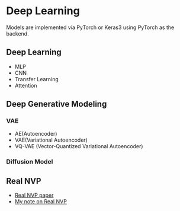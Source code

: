 # Deep Learning

Models are implemented via PyTorch or Keras3 using PyTorch as the backend.

## Deep Learning
* MLP 
* CNN
* Transfer Learning
* Attention

## Deep Generative Modeling
### VAE
* AE(Autoencoder)
* VAE(Variational Autoencoder)
* VQ-VAE (Vector-Quantized Variational Autoencoder)

### Diffusion Model


## Real NVP
* [Real NVP paper](https://arxiv.org/pdf/1605.08803)
* [My note on Real NVP](Real_NVP/real_nvp.pdf)
  


